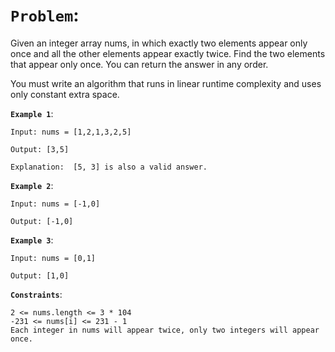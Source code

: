 # `Problem`:
Given an integer array nums, in which exactly two elements appear only once and all the other elements appear exactly twice. Find the two elements that appear only once. You can return the answer in any order.

You must write an algorithm that runs in linear runtime complexity and uses only constant extra space.

**`Example 1`**:
```
Input: nums = [1,2,1,3,2,5]

Output: [3,5]

Explanation:  [5, 3] is also a valid answer.
```
**`Example 2`**:
```
Input: nums = [-1,0]

Output: [-1,0]
```

**`Example 3`**:
```
Input: nums = [0,1]

Output: [1,0]

```
**`Constraints`**:
```
2 <= nums.length <= 3 * 104
-231 <= nums[i] <= 231 - 1
Each integer in nums will appear twice, only two integers will appear once.
```
